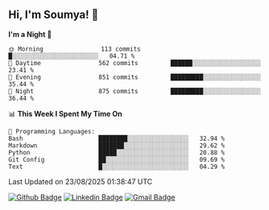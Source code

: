 ## Hi, I'm Soumya! 👋

<!--START_SECTION:waka-->
**I'm a Night 🦉** 

```text
🌞 Morning                113 commits         █░░░░░░░░░░░░░░░░░░░░░░░░   04.71 % 
🌆 Daytime                562 commits         ██████░░░░░░░░░░░░░░░░░░░   23.41 % 
🌃 Evening                851 commits         █████████░░░░░░░░░░░░░░░░   35.44 % 
🌙 Night                  875 commits         █████████░░░░░░░░░░░░░░░░   36.44 % 
```


📊 **This Week I Spent My Time On** 

```text
💬 Programming Languages: 
Bash                     ████████░░░░░░░░░░░░░░░░░   32.94 % 
Markdown                 ███████░░░░░░░░░░░░░░░░░░   29.62 % 
Python                   █████░░░░░░░░░░░░░░░░░░░░   20.88 % 
Git Config               ██░░░░░░░░░░░░░░░░░░░░░░░   09.69 % 
Text                     █░░░░░░░░░░░░░░░░░░░░░░░░   04.29 % 
```


 Last Updated on 23/08/2025 01:38:47 UTC
<!--END_SECTION:waka-->

[![Github Badge](https://img.shields.io/badge/-rubyruins-grey?style=for-the-badge&logo=github&logoColor=white&link=https://github.com/rubyruins/)](https://www.github.com/rubyruins/) 
[![Linkedin Badge](https://img.shields.io/badge/-Soumya%20Parekh-0072b1?style=for-the-badge&logo=Linkedin&logoColor=white&link=https://www.linkedin.com/in/Soumya-Parekh/)](https://www.linkedin.com/in/Soumya-Parekh/) 
[![Gmail Badge](https://img.shields.io/badge/-soumyaparekh.me@gmail.com-c14438?style=for-the-badge&logo=Gmail&logoColor=white&link=mailto:soumyaparekh.me@gmail.com)](mailto:soumyaparekh.me@gmail.com) 
